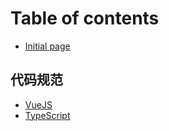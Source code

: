 # Table of contents

* [Initial page](README.md)

## 代码规范

* [VueJS](dai-ma-gui-fan/vuejs.md)
* [TypeScript](dai-ma-gui-fan/typescript.md)

